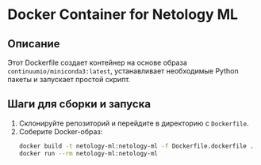 # Docker Container for Netology ML

## Описание

Этот Dockerfile создает контейнер на основе образа `continuumio/miniconda3:latest`, устанавливает необходимые Python пакеты и запускает простой скрипт.

## Шаги для сборки и запуска

1. Склонируйте репозиторий и перейдите в директорию с `Dockerfile`.
2. Соберите Docker-образ:
   ```bash
   docker build -t netology-ml:netology-ml -f Dockerfile.dockerfile .
   docker run --rm netology-ml:netology-ml
